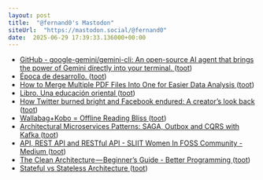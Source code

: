 ```yaml
---
layout: post
title:  "@fernand0's Mastodon"
siteUrl:  "https://mastodon.social/@fernand0"
date:  2025-06-29 17:39:33.136000+00:00
---
```

*  [GitHub - google-gemini/gemini-cli: An open-source AI agent that brings the power of Gemini directly into your terminal. ](https://github.com/google-gemini/gemini-cl) ([toot](https://mastodon.social/@fernand0/114767873514987265))
*  [Época de desarrollo. ](https://avecesunafoto.wordpress.com/2025/06/29/epoca-de-desarrollo) ([toot](https://mastodon.social/@fernand0/114767736198463072))
*  [How to Merge Multiple PDF Files Into One for Easier Data Analysis ](https://thedatascientist.com/how-to-merge-multiple-pdf-files-into-one-for-easier-data-analysis) ([toot](https://mastodon.social/@fernand0/114767520009082844))
*  [Libro. Una educación oriental ](https://fotografiasenmovimiento.wordpress.com/2025/06/29/libro-una-educacion-oriental) ([toot](https://mastodon.social/@fernand0/114767504469054831))
*  [How Twitter burned bright and Facebook endured: A creator’s look back ](https://blogherald.com/social-media/twitters-meteoric-rise-compared-to-facebook) ([toot](https://mastodon.social/@fernand0/114767364890618891))
*  [Wallabag+Kobo = Offline Reading Bliss ](https://bnolet.me/posts/2024/11/wallabag-kobo-offline-reading-bliss) ([toot](https://mastodon.social/@fernand0/114767071750898654))
*  [Architectural Microservices Patterns: SAGA, Outbox and CQRS with Kafka ](https://medium.com/@ali.gelenler/architectural-microservices-patterns-saga-outbox-and-cqrs-with-kafka-25469d75c18) ([toot](https://mastodon.social/@fernand0/114766396647519164))
*  [API, REST API and RESTful API - SLIIT Women In FOSS Community - Medium ](https://medium.com/@kavinduchethani/api-rest-api-and-restful-api-8979bdd64c6) ([toot](https://mastodon.social/@fernand0/114766236669032799))
*  [The Clean Architecture — Beginner’s Guide - Better Programming ](https://medium.com/@bharath-dev/the-clean-architecture-beginners-guide-e4b7058c116) ([toot](https://mastodon.social/@fernand0/114765871850933910))
*  [Stateful vs Stateless Architecture ](https://dev.to/nyctonio/stateful-vs-stateless-architecture-1ao) ([toot](https://mastodon.social/@fernand0/114765660057530870))
